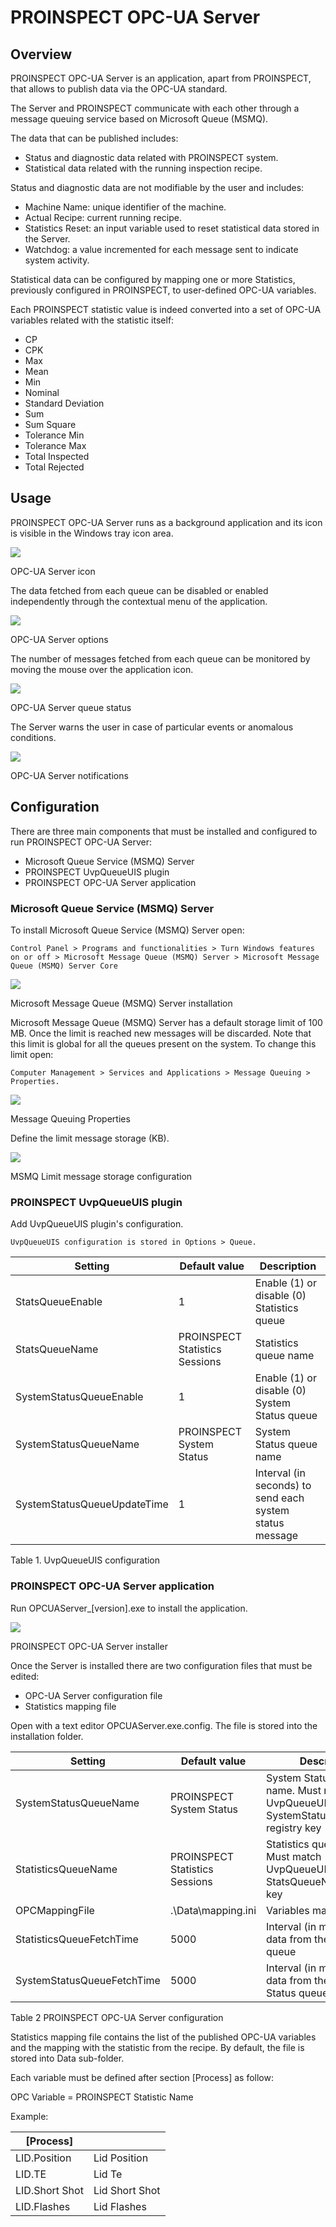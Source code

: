 PROINSPECT OPC-UA Server
========================

Overview
--------

PROINSPECT OPC-UA Server is an application, apart from PROINSPECT, that allows to publish data via the OPC-UA standard.

The Server and PROINSPECT communicate with each other through a message queuing service based on Microsoft Queue (MSMQ).

The data that can be published includes:

- Status and diagnostic data related with PROINSPECT system.
- Statistical data related with the running inspection recipe.

Status and diagnostic data are not modifiable by the user and includes:

- Machine Name: unique identifier of the machine.
- Actual Recipe: current running recipe.
- Statistics Reset: an input variable used to reset statistical data stored in the Server.
- Watchdog: a value incremented for each message sent to indicate system activity.

Statistical data can be configured by mapping one or more Statistics, previously configured in PROINSPECT, to user-defined OPC-UA variables.

Each PROINSPECT statistic value is indeed converted into a set of OPC-UA variables related with the statistic itself:

- CP
- CPK
- Max
- Mean
- Min
- Nominal
- Standard Deviation
- Sum
- Sum Square
- Tolerance Min
- Tolerance Max
- Total Inspected
- Total Rejected

Usage
-----

PROINSPECT OPC-UA Server runs as a background application and its icon is visible in the Windows tray icon area.

![](../../img/x_Graphics/OPC-UA/03000001.png)

OPC-UA Server icon

The data fetched from each queue can be disabled or enabled independently through the contextual menu of the application.

![](../../img/x_Graphics/OPC-UA/03000002.png)

OPC-UA Server options

The number of messages fetched from each queue can be monitored by moving the mouse over the application icon.

![](../../img/x_Graphics/OPC-UA/03000003.png)

OPC-UA Server queue status

The Server warns the user in case of particular events or anomalous conditions.

![](../../img/x_Graphics/OPC-UA/03000004.png)

OPC-UA Server notifications

Configuration
-------------

There are three main components that must be installed and configured to run PROINSPECT OPC-UA Server:

- Microsoft Queue Service (MSMQ) Server
- PROINSPECT UvpQueueUIS plugin
- PROINSPECT OPC-UA Server application

### Microsoft Queue Service (MSMQ) Server

To install Microsoft Queue Service (MSMQ) Server open: 

	Control Panel > Programs and functionalities > Turn Windows features on or off > Microsoft Message Queue (MSMQ) Server > Microsoft Message Queue (MSMQ) Server Core

![](../../img/x_Graphics/OPC-UA/03000005.png)

Microsoft Message Queue (MSMQ) Server installation

Microsoft Message Queue (MSMQ) Server has a default storage limit of 100 MB. Once the limit is reached new messages will be discarded. Note that this limit is global for all the queues present on the system. To change this limit open:

	Computer Management > Services and Applications > Message Queuing > Properties. 

![](../../img/x_Graphics/OPC-UA/03000006.png)

Message Queuing Properties

Define the limit message storage (KB).

![](../../img/x_Graphics/OPC-UA/03000007.png)


MSMQ Limit message storage configuration

### PROINSPECT UvpQueueUIS plugin

Add UvpQueueUIS plugin's configuration.

	UvpQueueUIS configuration is stored in Options > Queue. 

| Setting | Default value | Description |
| --- | --- | --- |
| StatsQueueEnable | 1 | Enable (1) or disable (0) Statistics queue |
| StatsQueueName | PROINSPECT Statistics Sessions | Statistics queue name |
| SystemStatusQueueEnable | 1 | Enable (1) or disable (0) System Status queue |
| SystemStatusQueueName | PROINSPECT System Status | System Status queue name |
| SystemStatusQueueUpdateTime | 1 | Interval (in seconds) to send each system status message |

Table 1. UvpQueueUIS configuration

### PROINSPECT OPC-UA Server application

Run OPCUAServer\_[version].exe to install the application.

![](../../img/x_Graphics/OPC-UA/03000008.png)

PROINSPECT OPC-UA Server installer

Once the Server is installed there are two configuration files that must be edited:

- OPC-UA Server configuration file
- Statistics mapping file

Open with a text editor OPCUAServer.exe.config. The file is stored into the installation folder.

| Setting | Default value | Description |
| --- | --- | --- |
| SystemStatusQueueName | PROINSPECT System Status | System Status queue name. Must match UvpQueueUIS SystemStatusQueueName registry key |
| StatisticsQueueName | PROINSPECT Statistics Sessions | Statistics queue name. Must match UvpQueueUIS StatsQueueName registry key |
| OPCMappingFile | .\Data\mapping.ini | Variables mapping file |
| StatisticsQueueFetchTime | 5000 | Interval (in msec) to fetch data from the Statistics queue |
| SystemStatusQueueFetchTime | 5000 | Interval (in msec) to fetch data from the System Status queue |

Table 2 PROINSPECT OPC-UA Server configuration

Statistics mapping file contains the list of the published OPC-UA variables and the mapping with the statistic from the recipe. By default, the file is stored into Data sub-folder.

Each variable must be defined after section [Process] as follow:

OPC Variable = PROINSPECT Statistic Name

Example:

| [Process] | |
| --- | --- |
| LID.Position | Lid Position |
| LID.TE | Lid Te |
| LID.Short Shot | Lid Short Shot |
| LID.Flashes | Lid Flashes |
